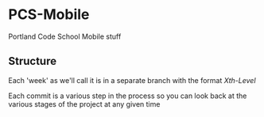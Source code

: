 PCS-Mobile
==========

Portland Code School Mobile stuff

## Structure

Each 'week' as we'll call it is in a separate branch with the format _Xth-Level_

Each commit is a various step in the process so you can look back at the various stages of the project at any given time
